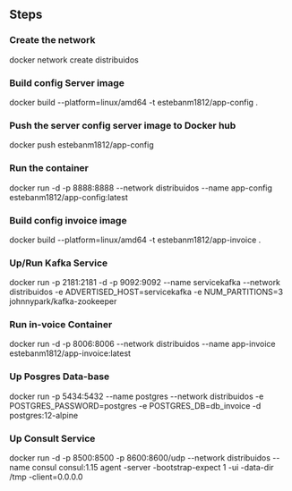 ## Steps
### Create the network
docker network create distribuidos
### Build config Server image
docker build --platform=linux/amd64 -t estebanm1812/app-config .
### Push the server config server image to Docker hub
docker push estebanm1812/app-config 
### Run the container
docker run -d -p 8888:8888 --network distribuidos --name app-config estebanm1812/app-config:latest
### Build config invoice image
docker build --platform=linux/amd64 -t estebanm1812/app-invoice .
### Up/Run Kafka Service
docker run -p 2181:2181 -d -p 9092:9092 --name servicekafka --network distribuidos -e ADVERTISED_HOST=servicekafka -e NUM_PARTITIONS=3 johnnypark/kafka-zookeeper
### Run in-voice Container
docker run -d -p 8006:8006 --network distribuidos --name app-invoice estebanm1812/app-invoice:latest
### Up Posgres Data-base
docker run -p 5434:5432  --name postgres --network distribuidos -e POSTGRES_PASSWORD=postgres -e  POSTGRES_DB=db_invoice -d postgres:12-alpine
### Up Consult Service
docker run -d -p 8500:8500 -p 8600:8600/udp --network distribuidos --name consul consul:1.15 agent -server -bootstrap-expect 1 -ui -data-dir /tmp -client=0.0.0.0

